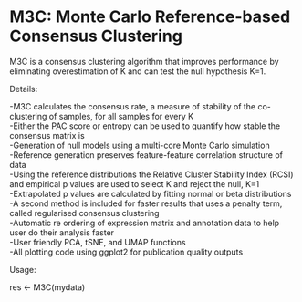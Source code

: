 # M3C: Monte Carlo Reference-based Consensus Clustering

M3C is a consensus clustering algorithm that improves performance by eliminating overestimation of K and can test the null hypothesis K=1.  

Details:  
  
-M3C calculates the consensus rate, a measure of stability of the co-clustering of samples, for all samples for every K  
-Either the PAC score or entropy can be used to quantify how stable the consensus matrix is   
-Generation of null models using a multi-core Monte Carlo simulation    
-Reference generation preserves feature-feature correlation structure of data  
-Using the reference distributions the Relative Cluster Stability Index (RCSI) and empirical p values are used to select K and reject the null, K=1   
-Extrapolated p values are calculated by fitting normal or beta distributions  
-A second method is included for faster results that uses a penalty term, called regularised consensus clustering  
-Automatic re ordering of expression matrix and annotation data to help user do their analysis faster  
-User friendly PCA, tSNE, and UMAP functions    
-All plotting code using ggplot2 for publication quality outputs  
  
Usage:  
  
res <- M3C(mydata)   

